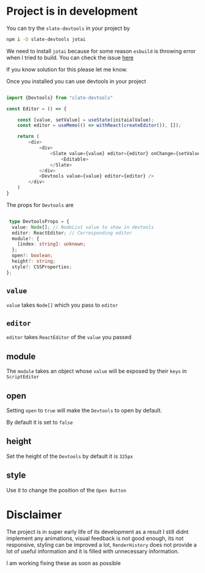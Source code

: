 

# Project is in development

You can try the `slate-devtools` in your project by

```bash
npm i -D slate-devtools jotai
```

We need to install `jotai` because for some reason `esbuild` is throwing error when I tried to build. You can check the issue [here](https://github.com/pmndrs/jotai/issues/354) 

If you know solution for this please let me know.

Once you installed you can use devtools in your project

```typescript

import {Devtools} from "slate-devtools"

const Editor = () => {

    const [value, setValue] = useState(initaialValue);
    const editor = useMemo(() => withReact(createEditor()), []);

    return (
        <div>
            <div>
                <Slate value={value} editor={editor} onChange={setValue}>
                    <Editable>
                </Slate>
            </div>
            <Devtools value={value} editor={editor} />
        </div>
    )
}

```


The props for `Devtools` are

```typescript

 type DevtoolsProps = {
  value: Node[]; // NodeList value to show in devtools
  editor: ReactEditor; // Corresponding editor
  module?: {
    [index: string]: unknown;
  };
  open?: boolean;
  height?: string;
  style?: CSSProperties;
};
```

## `value`

`value` takes `Node[]` which you pass to `editor`

## `editor`
`editor` takes `ReactEditor` of the `value` you passed

## module

The `module` takes an object whose `value` will be exposed by their `keys` in `ScriptEditor`

## open

Setting `open` to `true` will make the `Devtools` to open by default. 

By default it is set to `false`

## height

Set the height of the `Devtools` by default it is `325px`

## style

Use it to change the position of the `Open Button`

# Disclaimer

The project is in super early life of its development as a result I still didnt implement any animations, visual feedback is not good enough, its not responsive, styling can be improved a lot, `RenderHistory` does not provide a lot of useful information and it is filled with unnecessary information.

I am working fixing these as soon as possible

